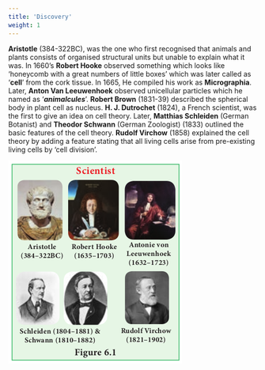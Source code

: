 ```yaml
---
title: 'Discovery'
weight: 1
---
```




**Aristotle** (384-322BC), was the one who first recognised that animals and plants consists of organised structural units but unable to explain what it was. In 1660’s **Robert Hooke** observed something which looks like ‘honeycomb with a great numbers of little boxes’ which was later called as ‘**cell**’ from the cork tissue. In 1665, He compiled his work as **Micrographia**. Later, **Anton Van Leeuwenhoek** observed unicellular particles which he named as ‘**_animalcules_**’. **Robert Brown** (1831-39) described the spherical body in plant cell as nucleus. **H. J. Dutrochet** (1824), a French scientist, was the first to give an idea on cell theory. Later, **Matthias Schleiden** (German Botanist) and **Theodor Schwann** (German Zoologist) (1833) outlined the basic features of the cell theory. **Rudolf Virchow** (1858) explained the cell theory by adding a feature stating that all living cells arise from pre-existing living cells by ‘cell division’.

![No Desc](6.1.png "")
